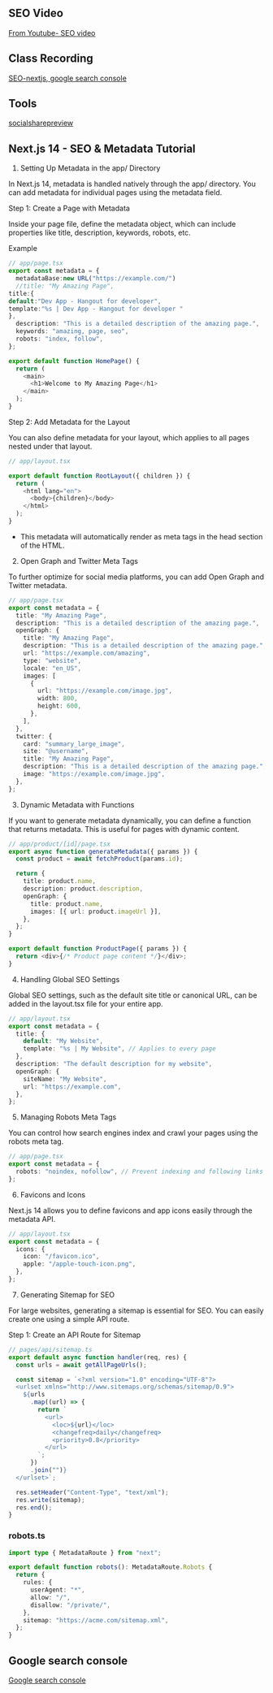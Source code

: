 ## SEO Video

[From Youtube- SEO video](https://www.youtube.com/watch?v=a2ovCcxXqNo)

## Class Recording

[SEO-nextjs, google search console](https://youtu.be/dbH1E-fEwH8)

## Tools

[socialsharepreview](https://socialsharepreview.com/)

## Next.js 14 - SEO & Metadata Tutorial

1. Setting Up Metadata in the app/ Directory

In Next.js 14, metadata is handled natively through the app/ directory. You can add metadata for individual pages using the metadata field.

Step 1: Create a Page with Metadata

Inside your page file, define the metadata object, which can include properties like title, description, keywords, robots, etc.

Example

```ts
// app/page.tsx
export const metadata = {
  metadataBase:new URL("https://example.com/")
  //title: "My Amazing Page",
title:{
default:"Dev App - Hangout for developer",
template:"%s | Dev App - Hangout for developer "
},
  description: "This is a detailed description of the amazing page.",
  keywords: "amazing, page, seo",
  robots: "index, follow",
};

export default function HomePage() {
  return (
    <main>
      <h1>Welcome to My Amazing Page</h1>
    </main>
  );
}
```

Step 2: Add Metadata for the Layout

You can also define metadata for your layout, which applies to all pages nested under that layout.

```ts
// app/layout.tsx

export default function RootLayout({ children }) {
  return (
    <html lang="en">
      <body>{children}</body>
    </html>
  );
}
```

- This metadata will automatically render as meta tags in the head section of the HTML.

2. Open Graph and Twitter Meta Tags

To further optimize for social media platforms, you can add Open Graph and Twitter metadata.

```ts
// app/page.tsx
export const metadata = {
  title: "My Amazing Page",
  description: "This is a detailed description of the amazing page.",
  openGraph: {
    title: "My Amazing Page",
    description: "This is a detailed description of the amazing page.",
    url: "https://example.com/amazing",
    type: "website",
    locale: "en_US",
    images: [
      {
        url: "https://example.com/image.jpg",
        width: 800,
        height: 600,
      },
    ],
  },
  twitter: {
    card: "summary_large_image",
    site: "@username",
    title: "My Amazing Page",
    description: "This is a detailed description of the amazing page.",
    image: "https://example.com/image.jpg",
  },
};
```

3. Dynamic Metadata with Functions

If you want to generate metadata dynamically, you can define a function that returns metadata. This is useful for pages with dynamic content.

```ts
// app/product/[id]/page.tsx
export async function generateMetadata({ params }) {
  const product = await fetchProduct(params.id);

  return {
    title: product.name,
    description: product.description,
    openGraph: {
      title: product.name,
      images: [{ url: product.imageUrl }],
    },
  };
}

export default function ProductPage({ params }) {
  return <div>{/* Product page content */}</div>;
}
```

4. Handling Global SEO Settings

Global SEO settings, such as the default site title or canonical URL, can be added in the layout.tsx file for your entire app.

```ts
// app/layout.tsx
export const metadata = {
  title: {
    default: "My Website",
    template: "%s | My Website", // Applies to every page
  },
  description: "The default description for my website",
  openGraph: {
    siteName: "My Website",
    url: "https://example.com",
  },
};
```

5. Managing Robots Meta Tags

You can control how search engines index and crawl your pages using the robots meta tag.

```ts
// app/page.tsx
export const metadata = {
  robots: "noindex, nofollow", // Prevent indexing and following links
};
```

6. Favicons and Icons

Next.js 14 allows you to define favicons and app icons easily through the metadata API.

```ts
// app/layout.tsx
export const metadata = {
  icons: {
    icon: "/favicon.ico",
    apple: "/apple-touch-icon.png",
  },
};
```

7. Generating Sitemap for SEO

For large websites, generating a sitemap is essential for SEO. You can easily create one using a simple API route.

Step 1: Create an API Route for Sitemap

```ts
// pages/api/sitemap.ts
export default async function handler(req, res) {
  const urls = await getAllPageUrls();

  const sitemap = `<?xml version="1.0" encoding="UTF-8"?>
  <urlset xmlns="http://www.sitemaps.org/schemas/sitemap/0.9">
    ${urls
      .map((url) => {
        return `
          <url>
            <loc>${url}</loc>
            <changefreq>daily</changefreq>
            <priority>0.8</priority>
          </url>
        `;
      })
      .join("")}
  </urlset>`;

  res.setHeader("Content-Type", "text/xml");
  res.write(sitemap);
  res.end();
}
```

### robots.ts

```ts
import type { MetadataRoute } from "next";

export default function robots(): MetadataRoute.Robots {
  return {
    rules: {
      userAgent: "*",
      allow: "/",
      disallow: "/private/",
    },
    sitemap: "https://acme.com/sitemap.xml",
  };
}
```

## Google search console

[Google search console]()
